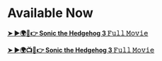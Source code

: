# Available Now

<b><a href="https://luna-3d.com/en/movie/939243/sonic-the-hedgehog-3-githdis.html">➤ ►🌍📱👉 Sonic the Hedgehog 3 𝙵𝚞𝚕𝚕 𝙼𝚘𝚟𝚒𝚎</a></b>

<b><a href="https://luna-3d.com/en/movie/939243/sonic-the-hedgehog-3-githdis.html">➤ ►🌍📺📱👉 Sonic the Hedgehog 3 𝙵𝚞𝚕𝚕 𝙼𝚘𝚟𝚒𝚎</a></b>

<a href="https://luna-3d.com/en/movie/939243/sonic-the-hedgehog-3-githdis.html" rel="nofollow"><img src="https://image.tmdb.org/t/p/w500/d8Ryb8AunYAuycVKDp5HpdWPKgC.jpg" alt="" style="max-width: 100%;"></a></p>
